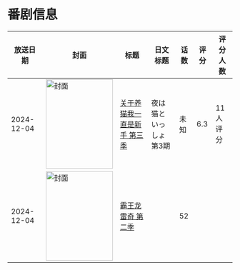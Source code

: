 # 番剧信息

|放送日期|封面|标题|日文标题|话数|评分|评分人数|
|---|---|---|---|---|---|---|
|2024-12-04|<img src="https://lain.bgm.tv/pic/cover/c/55/7a/481865_RubiA.jpg" alt="封面" style="width:150px;height:200px;object-fit:cover;">|[关于养猫我一直是新手 第三季](https://bangumi.tv/subject/481865)|夜は猫といっしょ 第3期|未知|6.3|11人评分|
|2024-12-04|<img src="https://lain.bgm.tv/pic/cover/c/e2/42/527022_90A79.jpg" alt="封面" style="width:150px;height:200px;object-fit:cover;">|[霸王龙雷奇 第二季](https://bangumi.tv/subject/527022)||52|||
